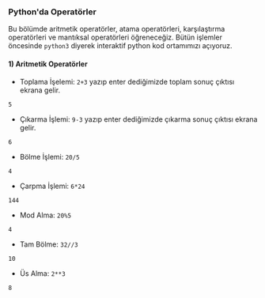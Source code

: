 ### Python'da Operatörler  
Bu bölümde aritmetik operatörler, atama operatörleri, karşılaştırma operatörleri ve mantıksal operatörleri öğreneceğiz. Bütün işlemler öncesinde `python3` diyerek interaktif python kod ortamımızı açıyoruz.
 
#### 1) Aritmetik Operatörler
- Toplama İşelemi: `2+3` yazıp enter dediğimizde toplam sonuç çıktısı ekrana gelir.
```
5
```
- Çıkarma İşlemi: `9-3` yazıp enter dediğimizde çıkarma sonuç çıktısı ekrana gelir.
```
6
```
- Bölme İşlemi: `20/5`
```
4
```
- Çarpma İşlemi: `6*24`
```
144
```
 - Mod Alma: `20%5`
 ```
 4
 ```
 - Tam Bölme: `32//3`
 ```
 10
 ```
 - Üs Alma: `2**3`
 ```
 8
 ```